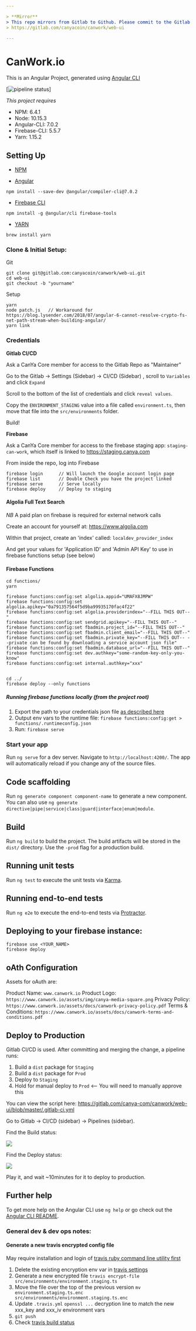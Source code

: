 ```yaml
---

> **Mirror**
> This repo mirrors from Gitlab to Github. Please commit to the Gitlab repo:
> https://gitlab.com/canyacoin/canwork/web-ui

---
```


# CanWork.io

This is an Angular Project, generated using [Angular CLI](https://github.com/angular/angular-cli)

[![pipeline status](https://gitlab.com/canyacoin/canwork/web-ui/badges/master/pipeline.svg)]

_This project requires_

- NPM: 6.4.1
- Node: 10.15.3
- Angular-CLI: 7.0.2
- Firebase-CLI: 5.5.7
- Yarn: 1.15.2

## Setting Up

- [NPM](https://nodejs.org/en/)

- [Angular](https://github.com/angular/angular-cli)

```
npm install --save-dev @angular/compiler-cli@7.0.2
```

- [Firebase CLI](https://www.npmjs.com/package/firebase)

```
npm install -g @angular/cli firebase-tools
```

- [YARN](https://yarnpkg.com/en/docs/install#mac-stable)

```
brew install yarn
```

### Clone & Initial Setup:

Git

```
git clone git@gitlab.com:canyacoin/canwork/web-ui.git
cd web-ui
git checkout -b "yourname"
```

Setup

```
yarn
node patch.js   // Workaround for https://blog.lysender.com/2018/07/angular-6-cannot-resolve-crypto-fs-net-path-stream-when-building-angular/
yarn link
```

### Credentials

**Gitlab CI/CD**

Ask a CanYa Core member for access to the Gitlab Repo as "Maintainer"

Go to the Gitlab -> Settings (Sidebar) -> CI/CD (Sidebar) , scroll to `Variables` and click `Expand`

Scroll to the bottom of the list of credentials and click `reveal values`.

Copy the `ENVIRONMENT_STAGING` value into a file called `environment.ts`, then move that file into the `src/environments` folder.

Build!

**Firebase**

Ask a CanYa Core member for access to the firebase staging app: `staging-can-work`, which itself is linked to https://staging.canya.com

From inside the repo, log into Firebase

```
firebase login      // Will launch the Google account login page
firebase list       // Double Check you have the project linked
firebase serve      // Serve locally
firebase deploy     // Deploy to staging
```

<!--Now, go to your firebase account and obtain the database credentials, and update the `firebase` block in `src/environments/environment.ts`-->

<!--If you have not worked on this project before you will need to create a firebase alias:-->

<!--```-->
<!--firebase use --add-->
<!--# ^^^ Enter your firebase project name when prompted, and then an alias. Use <YOUR_NAME> for example-->
<!--firebase use <YOUR_NAME>-->
<!--```-->

#### Algolia Full Text Search

_NB_ A paid plan on firebase is required for external network calls

Create an account for yourself at: https://www.algolia.com

Within that project, create an 'index' called: `localdev_provider_index`

And get your values for 'Application ID' and 'Admin API Key' to use in firebase functions setup (see below)

#### Firebase Functions

```
cd functions/
yarn

firebase functions:config:set algolia.appid="UMAFX8JMPW"
firebase functions:config:set algolia.apikey="0a791357564f5d9ba99935170fac4f22"
firebase functions:config:set algolia.providerindex="--FILL THIS OUT--"
firebase functions:config:set sendgrid.apikey="--FILL THIS OUT--"
firebase functions:config:set fbadmin.project_id="--FILL THIS OUT--"
firebase functions:config:set fbadmin.client_email="--FILL THIS OUT--"
firebase functions:config:set fbadmin.private_key="--FILL THIS OUT-- --private can be found by downloading a service account json file"
firebase functions:config:set fbadmin.database_url="--FILL THIS OUT--"
firebase functions:config:set dev.authkey="some-random-key-only-you-know"
firebase functions:config:set internal.authkey="xxx"


cd ../
firebase deploy --only functions
```

##### Running firebase functions locally (from the project root)

1. Export the path to your credentials json file [as described here](https://firebase.google.com/docs/functions/local-emulator)
2. Output env vars to the runtime file: `firebase functions:config:get > functions/.runtimeconfig.json`
3. Run: `firebase serve`

### Start your app

Run `ng serve` for a dev server. Navigate to `http://localhost:4200/`. The app will automatically reload if you change any of the source files.

## Code scaffolding

Run `ng generate component component-name` to generate a new component. You can also use `ng generate directive|pipe|service|class|guard|interface|enum|module`.

## Build

Run `ng build` to build the project. The build artifacts will be stored in the `dist/` directory. Use the `-prod` flag for a production build.

## Running unit tests

Run `ng test` to execute the unit tests via [Karma](https://karma-runner.github.io).

## Running end-to-end tests

Run `ng e2e` to execute the end-to-end tests via [Protractor](http://www.protractortest.org/).

## Deploying to your firebase instance:

```
firebase use <YOUR_NAME>
firebase deploy
```

## oAth Configuration

Assets for oAuth are:

Product Name: `www.canwork.io`
Product Logo: `https://www.canwork.io/assets/img/canya-media-square.png`
Privacy Policy: `https://www.canwork.io/assets/docs/canwork-privacy-policy.pdf`
Terms & Conditions: `https://www.canwork.io/assets/docs/canwork-terms-and-conditions.pdf`

## Deploy to Production

Gitlab CI/CD is used. After committing and merging the change, a pipeline runs:

1. Build a `dist` package for `Staging`
2. Build a `dist` package for `Prod`
3. Deploy to `Staging`
4. Hold for manual deploy to `Prod` <-- You will need to manually approve this

You can view the script here: https://gitlab.com/canya-com/canwork/web-ui/blob/master/.gitlab-ci.yml

Go to Gitlab -> CI/CD (sidebar) -> Pipelines (sidebar).

Find the Build status:

![](https://snag.gy/4TLi6N.jpg)

Find the Deploy status:

![](https://snag.gy/C9gL5c.jpg)

Play it, and wait ~10minutes for it to deploy to production.

## Further help

To get more help on the Angular CLI use `ng help` or go check out the [Angular CLI README](https://github.com/angular/angular-cli/blob/master/README.md).

### General dev & dev ops notes:

#### Generate a new travis encrypted config file

May require installation and login of [travis ruby command line utility first](https://github.com/travis-ci/travis.rb)

1. Delete the existing encryption env var in [travis settings](https://travis-ci.com/canyaio/can-work/settings)
1. Generate a new encrypted file `travis encrypt-file src/environments/environment.staging.ts`
1. Move the file over the top of the previous version `mv environment.staging.ts.enc src/environments/environment.staging.ts.enc`
1. Update `.travis.yml` `openssl ...` decryption line to match the new xxx_key and xxx_iv environment vars
1. `git push`
1. Check [travis build status](https://travis-ci.com/canyaio/can-work)
